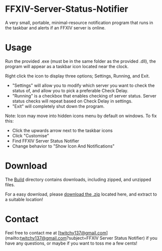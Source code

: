 FFXIV-Server-Status-Notifier
============================

A very small, portable, minimal-resource notification program that runs in the taskbar and alerts if an FFXIV server is online.

# Usage

Run the provided .exe (must be in the same folder as the provided .dll), the program will appear as a taskbar icon located near the clock.

Right click the icon to display three options; Settings, Running, and Exit.
 * "Settings" will allow you to modify which server you want to check the status of, and allow you to pick a preferable Check Delay.
 * "Running" is a checkbox that enables checking of server status. Server status checks will repeat based on Check Delay in settings.
 * "Exit" will completely shut down the program.
 
Note: Icon may move into hidden icons menu by default on windows. To fix this:
 * Click the upwards arrow next to the taskbar icons
 * Click "Customise"
 * Find FFXIV Server Status Notifier
 * Change behavior to "Show Icon And Notifications"
 
# Download

The [Build](/Build) directory contains downloads, including zipped, and unzipped files.

For a easy download, please [download the .zip](https://github.com/Jewelots/FFXIV-Server-Status-Notifier/raw/master/Build/FFXIV%20Server%20Status%20Notifier.zip) located here, and extract to a suitable location!
 
# Contact

Feel free to contact me at [twitchy137@gmail.com](mailto:twitchy137@gmail.com?subject=FFXIV Server Status Notifier) if you have any questions, or maybe if you want to toss me a few cents!